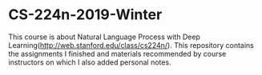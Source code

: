 # CS-224n-2019-Winter
This course is about Natural Language Process with Deep Learning(http://web.stanford.edu/class/cs224n/). This repository contains the assignments I finished and materials recommended by course instructors on which I also added personal notes. 
